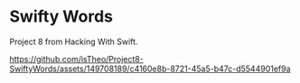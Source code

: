 # Swifty Words

Project 8 from Hacking With Swift.  
  






https://github.com/isTheo/Project8-SwiftyWords/assets/149708189/c4160e8b-8721-45a5-b47c-d5544901ef9a

